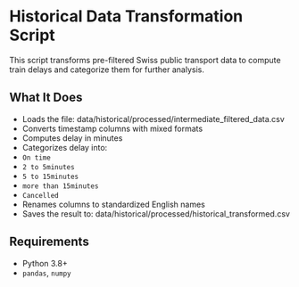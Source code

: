 # Historical Data Transformation Script

This script transforms pre-filtered Swiss public transport data to compute train delays and categorize them for further analysis.

## What It Does

- Loads the file:  data/historical/processed/intermediate_filtered_data.csv
- Converts timestamp columns with mixed formats
- Computes delay in minutes
- Categorizes delay into:
- `On time`
- `2 to 5minutes`
- `5 to 15minutes`
- `more than 15minutes`
- `Cancelled`
- Renames columns to standardized English names
- Saves the result to: data/historical/processed/historical_transformed.csv


## Requirements

- Python 3.8+
- `pandas`, `numpy`